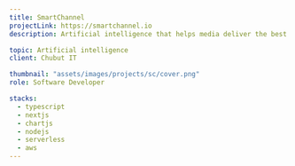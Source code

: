 ```yaml
---
title: SmartChannel
projectLink: https://smartchannel.io
description: Artificial intelligence that helps media deliver the best results individually with custom assessment and the latest technology.

topic: Artificial intelligence
client: Chubut IT

thumbnail: "assets/images/projects/sc/cover.png"
role: Software Developer

stacks:
  - typescript
  - nextjs
  - chartjs
  - nodejs
  - serverless
  - aws
---
```

